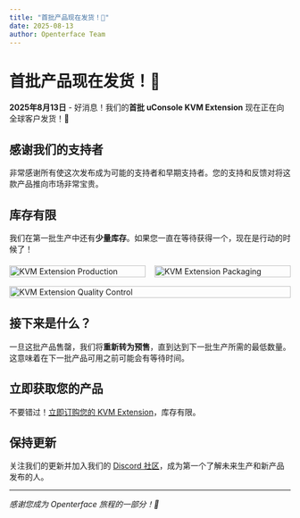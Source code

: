 ```yaml
---
title: "首批产品现在发货！🚚"
date: 2025-08-13
author: Openterface Team
---
```


# 首批产品现在发货！🚚

**2025年8月13日** - 好消息！我们的**首批 uConsole KVM Extension** 现在正在向全球客户发货！🎉

## 感谢我们的支持者

非常感谢所有使这次发布成为可能的支持者和早期支持者。您的支持和反馈对将这款产品推向市场非常宝贵。

## 库存有限

我们在第一批生产中还有**少量库存**。如果您一直在等待获得一个，现在是行动的时候了！

<div style="display:flex;gap:1rem;align-items:flex-start;flex-wrap:wrap;margin:20px 0;">
    <div style="flex:1;min-width:200px">
        <img src="https://media.licdn.com/dms/image/v2/D5622AQE336sKNhKnFA/feedshare-shrink_800/B56ZikAHDjHMAg-/0/1755098153303?e=1761782400&v=beta&t=RBbrTcwHC5MEvsI82l7x5TF4SdJlVBZmwolNpfKc3Ig" alt="KVM Extension Production" style="max-height:300px;width:100%;height:auto;object-fit:contain" />
    </div>
    <div style="flex:1;min-width:200px">
        <img src="https://media.licdn.com/dms/image/v2/D5622AQGXY-NgZELFMQ/feedshare-shrink_800/B56ZikAHEdHkAk-/0/1755098157890?e=1761782400&v=beta&t=k73YtzdsezVuDaQ58ldbnufp8ycWblfzSFQ-SfbaE9k" alt="KVM Extension Packaging" style="max-height:300px;width:100%;height:auto;object-fit:contain" />
    </div>
    <div style="flex:1;min-width:200px">
        <img src="https://media.licdn.com/dms/image/v2/D5622AQFr_S23SZ0qqg/feedshare-shrink_800/B56ZikAHEPHUAg-/0/1755098160079?e=1761782400&v=beta&t=cRDUOpGd4UQn8EuXcg7slqG4ZjMzMCsZrpp9mzavVts" alt="KVM Extension Quality Control" style="max-height:300px;width:100%;height:auto;object-fit:contain" />
    </div>
</div>

## 接下来是什么？

一旦这批产品售罄，我们将**重新转为预售**，直到达到下一批生产所需的最低数量。这意味着在下一批产品可用之前可能会有等待时间。

## 立即获取您的产品

不要错过！[立即订购您的 KVM Extension](https://shop.techxartisan.com/products/openterface-kvm-ext-for-uconsole)，库存有限。

## 保持更新

关注我们的更新并加入我们的 [Discord 社区](https://discord.gg/ruAD9kcYbq)，成为第一个了解未来生产和新产品发布的人。

---

*感谢您成为 Openterface 旅程的一部分！🙏*
